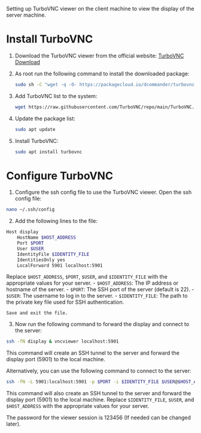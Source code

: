 Setting up  TurboVNC viewer on the client machine to view the display of the server machine.

# Install TurboVNC
1. Download the TurboVNC viewer from the official website: [TurboVNC Download](https://www.turbovnc.org)

2. As root run the following command to install the downloaded package:
   ```bash
   sudo sh -C "wget -q -O- https://packagecloud.io/dcommander/turbovnc/gpgkey | gpg --dearmor >/etc/apt/trusted.gpg.d/TurboVNC.gpg"
   ```

3. Add TurboVNC list to the system:
    ```bash
    wget https://raw.githubusercontent.com/TurboVNC/repo/main/TurboVNC.list -O /etc/apt/sources.list.d/TurboVNC.list
    ```

4. Update the package list:
    ```bash
    sudo apt update
    ```

5. Install TurboVNC:
    ```bash
    sudo apt install turbovnc
    ```

# Configure TurboVNC

1. Configure the ssh config file to use the TurboVNC viewer. Open the ssh config file:
```bash
nano ~/.ssh/config
```

2. Add the following lines to the file:
```bash
Host display
    HostName $HOST_ADDRESS
    Port $PORT
    User $USER
    IdentityFile $IDENTITY_FILE
    IdentitiesOnly yes
    LocalForward 5901 localhost:5901
```
   Replace `$HOST_ADDRESS`, `$PORT`, `$USER`, and `$IDENTITY_FILE` with the appropriate values for your server.
    - `$HOST_ADDRESS`: The IP address or hostname of the server.
    - `$PORT`: The SSH port of the server (default is 22).
    - `$USER`: The username to log in to the server.
    - `$IDENTITY_FILE`: The path to the private key file used for SSH authentication.

    Save and exit the file.

3. Now run the following command to forward the display and connect to the server:
```bash
ssh -fN display & vncviewer localhost:5901
```
   This command will create an SSH tunnel to the server and forward the display port (5901) to the local machine.

Alternatively, you can use the following command to connect to the server:
```bash
ssh -fN -L 5901:localhost:5901 -p $PORT -i $IDENTITY_FILE $USER@$HOST_ADDRESS & vncviewer localhost:5901
```
   This command will also create an SSH tunnel to the server and forward the display port (5901) to the local machine.
   Replace `$IDENTITY_FILE`, `$USER`, and `$HOST_ADDRESS` with the appropriate values for your server.

The password for the viewer session is 123456 (If needed can be changed later).
